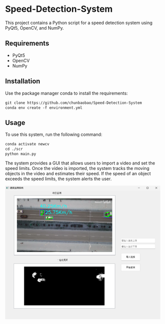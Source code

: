# Speed-Detection-System
This project contains a Python script for a speed detection system using PyQt5, OpenCV, and NumPy.

## Requirements
- PyQt5
- OpenCV
- NumPy

## Installation
Use the package manager conda to install the requirements:
```
git clone https://github.com/chunbaobao/Speed-Detection-System
conda env create -f environment.yml
```

## Usage
To use this system, run the following command:
```
conda activate newcv
cd ./scr
python main.py
```
The system provides a GUI that allows users to import a video and set the speed limits. Once the video is imported, the system tracks the moving objects in the video and estimates their speed. If the speed of an object exceeds the speed limits, the system alerts the user.

![result](https://github.com/chunbaobao/Speed-Detection-System/blob/main/demo/result.png)
